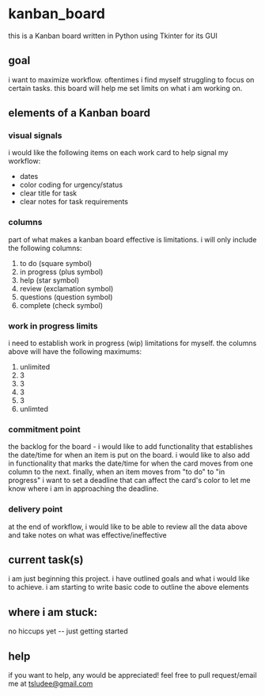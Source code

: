 # kanban_board
 this is a Kanban board written in Python using Tkinter for its GUI

## goal
i want to maximize workflow. oftentimes i find myself struggling to focus on certain tasks. this board will help me set limits on what i am working on.

## elements of a Kanban board
### visual signals
i would like the following items on each work card to help signal my workflow:
- dates
- color coding for urgency/status
- clear title for task
- clear notes for task requirements

### columns
part of what makes a kanban board effective is limitations. i will only include the following columns:
1. to do (square symbol)
2. in progress (plus symbol)
3. help (star symbol)
4. review (exclamation symbol)
5. questions (question symbol) 
6. complete (check symbol)

### work in progress limits
i need to establish work in progress (wip) limitations for myself. the columns above will have the following maximums:
1. unlimited
2. 3
3. 3
4. 3
5. 3
6. unlimted

### commitment point
the backlog for the board - i would like to add functionality that establishes the date/time for when an item is put on the board. i would like to also add in functionality that marks the date/time for when the card moves from one column to the next. finally, when an item moves from "to do" to "in progress" i want to set a deadline that can affect the card's color to let me know where i am in approaching the deadline.

### delivery point
at the end of workflow, i would like to be able to review all the data above and take notes on what was effective/ineffective

## current task(s)
i am just beginning this project. i have outlined goals and what i would like to achieve. i am starting to write basic code to outline the above elements

## where i am stuck:
no hiccups yet -- just getting started

## help
if you want to help, any would be appreciated! feel free to pull request/email me at tsludee@gmail.com
